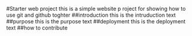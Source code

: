 #Starter web project
this is a simple website p roject for showing how to use git and github toghter
##introduction
this is the intruduction text
##purpose
this is the purpose text
##deployment
this is the deployment text
##how to contribute